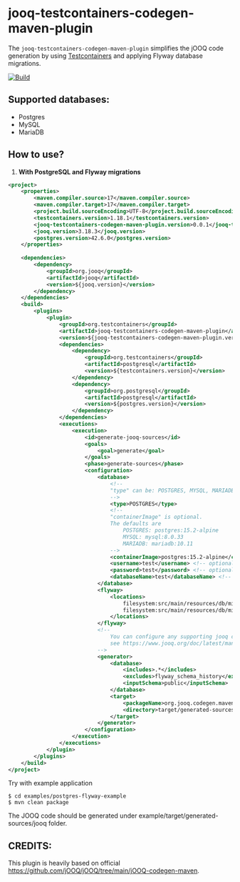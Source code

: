 # jooq-testcontainers-codegen-maven-plugin

The `jooq-testcontainers-codegen-maven-plugin` simplifies the jOOQ code generation 
by using [Testcontainers](https://www.testcontainers.org/) and applying Flyway database migrations.

[![Build](https://github.com/testcontainers/jooq-testcontainers-codegen-maven-plugin/actions/workflows/build.yml/badge.svg)](https://github.com/testcontainers/jooq-testcontainers-codegen-maven-plugin/actions/workflows/build.yml)

## Supported databases:
* Postgres
* MySQL
* MariaDB

## How to use?

1. **With PostgreSQL and Flyway migrations**

```xml
<project>
    <properties>
        <maven.compiler.source>17</maven.compiler.source>
        <maven.compiler.target>17</maven.compiler.target>
        <project.build.sourceEncoding>UTF-8</project.build.sourceEncoding>
        <testcontainers.version>1.18.1</testcontainers.version>
        <jooq-testcontainers-codegen-maven-plugin.version>0.0.1</jooq-testcontainers-codegen-maven-plugin.version>
        <jooq.version>3.18.3</jooq.version>
        <postgres.version>42.6.0</postgres.version>
    </properties>
    
    <dependencies>
        <dependency>
            <groupId>org.jooq</groupId>
            <artifactId>jooq</artifactId>
            <version>${jooq.version}</version>
        </dependency>
    </dependencies>
    <build>
        <plugins>
            <plugin>
                <groupId>org.testcontainers</groupId>
                <artifactId>jooq-testcontainers-codegen-maven-plugin</artifactId>
                <version>${jooq-testcontainers-codegen-maven-plugin.version}</version>
                <dependencies>
                    <dependency>
                        <groupId>org.testcontainers</groupId>
                        <artifactId>postgresql</artifactId>
                        <version>${testcontainers.version}</version>
                    </dependency>
                    <dependency>
                        <groupId>org.postgresql</groupId>
                        <artifactId>postgresql</artifactId>
                        <version>${postgres.version}</version>
                    </dependency>
                </dependencies>
                <executions>
                    <execution>
                        <id>generate-jooq-sources</id>
                        <goals>
                            <goal>generate</goal>
                        </goals>
                        <phase>generate-sources</phase>
                        <configuration>
                            <database>
                                <!--
                                "type" can be: POSTGRES, MYSQL, MARIADB
                                -->
                                <type>POSTGRES</type>
                                <!--
                                "containerImage" is optional.
                                The defaults are 
                                    POSTGRES: postgres:15.2-alpine
                                    MYSQL: mysql:8.0.33
                                    MARIADB: mariadb:10.11
                                -->
                                <containerImage>postgres:15.2-alpine</containerImage>
                                <username>test</username> <!-- optional -->
                                <password>test</password> <!-- optional -->
                                <databaseName>test</databaseName> <!-- optional -->
                            </database>
                            <flyway>
                                <locations>
                                    filesystem:src/main/resources/db/migration/postgres,
                                    filesystem:src/main/resources/db/migration/postgresql
                                </locations>
                            </flyway>
                            <!-- 
                                You can configure any supporting jooq config here. 
                                see https://www.jooq.org/doc/latest/manual/code-generation/codegen-configuration/
                            -->
                            <generator>
                                <database>
                                    <includes>.*</includes>
                                    <excludes>flyway_schema_history</excludes>
                                    <inputSchema>public</inputSchema>
                                </database>
                                <target>
                                    <packageName>org.jooq.codegen.maven.example</packageName>
                                    <directory>target/generated-sources/jooq</directory>
                                </target>
                            </generator>
                        </configuration>
                    </execution>
                </executions>
            </plugin>
        </plugins>
    </build>
</project>
```

Try with example application

```shell
$ cd examples/postgres-flyway-example
$ mvn clean package
```

The JOOQ code should be generated under example/target/generated-sources/jooq folder.

## CREDITS:
This plugin is heavily based on official https://github.com/jOOQ/jOOQ/tree/main/jOOQ-codegen-maven.
